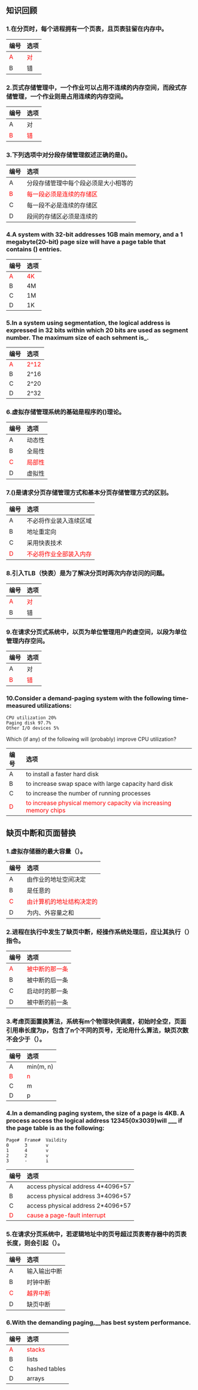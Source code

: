 ## 知识回顾

### 1.在分页时，每个进程拥有一个页表，且页表驻留在内存中。
|编号|选项|
|:-|:-|
|<font color="red">A|<font color="red">对|
|B|错|

### 2.页式存储管理中，一个作业可以占用不连续的内存空间，而段式存储管理，一个作业则是占用连续的内存空间。
|编号|选项|
|:-|:-|
|A|对|
|<font color="red">B|<font color="red">错|

### 3.下列选项中对分段存储管理叙述正确的是()。
|编号|选项|
|:-|:-|
|A|分段存储管理中每个段必须是大小相等的|
|<font color="red">B|<font color="red">每一段必须是连续的存储区|
|C|每一段不必是连续的存储区|
|D|段间的存储区必须是连续的|

### 4.A system with 32-bit addresses 1GB main memory, and a 1 megabyte(20-bit) page size will have a page table that contains () entries.
|编号|选项|
|:-|:-|
|<font color="red">A|<font color="red">4K|
|B|4M|
|C|1M|
|D|1K|

### 5.In a system using segmentation, the logical address is expressed in 32 bits within which 20 bits are used as segment number. The maximum size of each sehment is_.
|编号|选项|
|:-|:-|
|<font color="red">A|<font color="red">2^12|
|B|2^16|
|C|2^20|
|D|2^32|

### 6.虚拟存储管理系统的基础是程序的()理论。
|编号|选项|
|:-|:-|
|A|动态性|
|B|全局性|
|<font color="red">C|<font color="red">局部性|
|D|虚拟性|

### 7.()是请求分页存储管理方式和基本分页存储管理方式的区别。
|编号|选项|
|:-|:-|
|A|不必将作业装入连续区域|
|B|地址重定向|
|C|采用快表技术|
|<font color="red">D|<font color="red">不必将作业全部装入内存|

### 8.引入TLB（快表）是为了解决分页时两次内存访问的问题。
|编号|选项|
|:-|:-|
|<font color="red">A|<font color="red">对|
|B|错|

### 9.在请求分页式系统中，以页为单位管理用户的虚空间，以段为单位管理内存空间。
|编号|选项|
|:-|:-|
|A|对|
|<font color="red">B|<font color="red">错|

### 10.Consider a demand-paging system with the following time-measured utilizations:

```
CPU utilization 20%
Paging disk 97.7%
Other I/O devices 5%
```

Which (if any) of the following will (probably) improve CPU utilization?

|编号|选项|
|:-|:-|
|A|to install a faster hard disk|
|B|to increase swap space with large capacity hard disk|
|C|to increase the number of running processes|
|<font color="red">D|<font color="red">to increase physical memory capacity via increasing memory chips|

## 缺页中断和页面替换

### 1.虚拟存储器的最大容量（）。
|编号|选项|
|:-|:-|
|A|由作业的地址空间决定|
|B|是任意的|
|<font color="red">C|<font color="red">由计算机的地址结构决定的|
|D|为内、外容量之和|

### 2.进程在执行中发生了缺页中断，经操作系统处理后，应让其执行（）指令。
|编号|选项|
|:-|:-|
|<font color="red">A|<font color="red">被中断的那一条|
|B|被中断的后一条|
|C|启动时的那一条|
|D|被中断的前一条|

### 3.考虑页面置换算法，系统有m个物理块供调度，初始时全空，页面引用串长度为p，包含了n个不同的页号，无论用什么算法，缺页次数不会少于（）。
|编号|选项|
|:-|:-|
|A|min(m, n)|
|<font color="red">B|<font color="red">n|
|C|m|
|D|p|

### 4.In a demanding paging system, the size of a page is 4KB. A process access the logical address 12345(0x3039)will ___ if the page table is as the following:

```
Page#  Frame#  Vaildity
0      3       v
1      4       v
2      2       v
3      -       i
```

|编号|选项|
|:-|:-|
|A|access physical address 4*4096+57|
|B|access physical address 3*4096+57|
|C|access physical address 2*4096+57|
|<font color="red">D|<font color="red">cause a page-fault interrupt|

### 5.在请求分页系统中，若逻辑地址中的页号超过页表寄存器中的页表长度，则会引起（）。
|编号|选项|
|:-|:-|
|A|输入输出中断|
|B|时钟中断|
|<font color="red">C|<font color="red">越界中断|
|D|缺页中断|

### 6.With the demanding paging,__has best system performance.
|编号|选项|
|:-|:-|
|<font color="red">A|<font color="red">stacks|
|B|lists|
|C|hashed tables|
|D|arrays|

